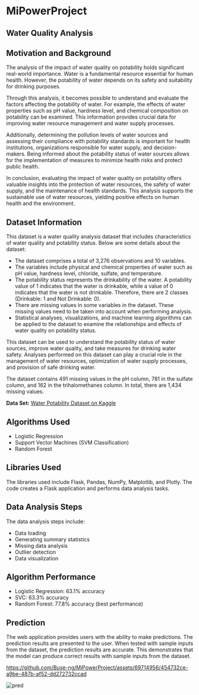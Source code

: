 # MiPowerProject

## Water Quality Analysis

## Motivation and Background
The analysis of the impact of water quality on potability holds significant real-world importance. Water is a fundamental resource essential for human health. However, the potability of water depends on its safety and suitability for drinking purposes.

Through this analysis, it becomes possible to understand and evaluate the factors affecting the potability of water. For example, the effects of water properties such as pH value, hardness level, and chemical composition on potability can be examined. This information provides crucial data for improving water resource management and water supply processes.

Additionally, determining the pollution levels of water sources and assessing their compliance with potability standards is important for health institutions, organizations responsible for water supply, and decision-makers. Being informed about the potability status of water sources allows for the implementation of measures to minimize health risks and protect public health.

In conclusion, evaluating the impact of water quality on potability offers valuable insights into the protection of water resources, the safety of water supply, and the maintenance of health standards. This analysis supports the sustainable use of water resources, yielding positive effects on human health and the environment.

## Dataset Information
This dataset is a water quality analysis dataset that includes characteristics of water quality and potability status. Below are some details about the dataset:

- The dataset comprises a total of 3,276 observations and 10 variables.
- The variables include physical and chemical properties of water such as pH value, hardness level, chloride, sulfate, and temperature.
- The potability status represents the drinkability of the water. A potability value of 1 indicates that the water is drinkable, while a value of 0 indicates that the water is not drinkable. Therefore, there are 2 classes (Drinkable: 1 and Not Drinkable: 0).
- There are missing values in some variables in the dataset. These missing values need to be taken into account when performing analysis.
- Statistical analyses, visualizations, and machine learning algorithms can be applied to the dataset to examine the relationships and effects of water quality on potability status.

This dataset can be used to understand the potability status of water sources, improve water quality, and take measures for drinking water safety. Analyses performed on this dataset can play a crucial role in the management of water resources, optimization of water supply processes, and provision of safe drinking water.

The dataset contains 491 missing values in the pH column, 781 in the sulfate column, and 162 in the trihalomethanes column. In total, there are 1,434 missing values.

**Data Set:** [Water Potability Dataset on Kaggle](https://www.kaggle.com/datasets/adityakadiwal/water-potability)

## Algorithms Used
- Logistic Regression
- Support Vector Machines (SVM Classification)
- Random Forest

## Libraries Used
The libraries used include Flask, Pandas, NumPy, Matplotlib, and Plotly. The code creates a Flask application and performs data analysis tasks.

## Data Analysis Steps
The data analysis steps include:
- Data loading
- Generating summary statistics
- Missing data analysis
- Outlier detection
- Data visualization

## Algorithm Performance
- Logistic Regression: 63.1% accuracy
- SVC: 63.3% accuracy
- Random Forest: 77.8% accuracy (best performance)

## Prediction
The web application provides users with the ability to make predictions. The prediction results are presented to the user. When tested with sample inputs from the dataset, the prediction results are accurate. This demonstrates that the model can produce correct results with sample inputs from the dataset.

https://github.com/Buse-ng/MiPowerProject/assets/69714956/454732ce-a9be-487b-af52-dd272732ccad

![pred](https://github.com/Buse-ng/MiPowerProject/assets/69714956/853c5d5e-a938-4f6b-929f-fe1fcdddf47f)

